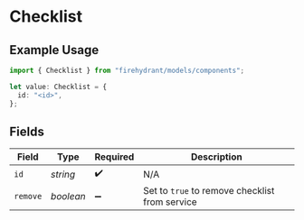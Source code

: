 # Checklist

## Example Usage

```typescript
import { Checklist } from "firehydrant/models/components";

let value: Checklist = {
  id: "<id>",
};
```

## Fields

| Field                                          | Type                                           | Required                                       | Description                                    |
| ---------------------------------------------- | ---------------------------------------------- | ---------------------------------------------- | ---------------------------------------------- |
| `id`                                           | *string*                                       | :heavy_check_mark:                             | N/A                                            |
| `remove`                                       | *boolean*                                      | :heavy_minus_sign:                             | Set to `true` to remove checklist from service |